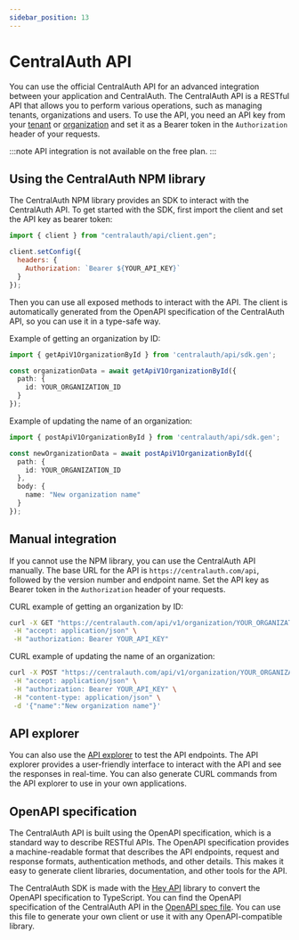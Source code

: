 ```yaml
---
sidebar_position: 13
---
```


# CentralAuth API

You can use the official CentralAuth API for an advanced integration between your application and CentralAuth. The CentralAuth API is a RESTful API that allows you to perform various operations, such as managing tenants, organizations and users. To use the API, you need an API key from your [tenant](/admin/dashboard/tenant/api-keys) or [organization](/admin/dashboard/organization/api-keys) and set it as a Bearer token in the `Authorization` header of your requests. 

:::note
API integration is not available on the free plan.
:::

## Using the CentralAuth NPM library

The CentralAuth NPM library provides an SDK to interact with the CentralAuth API. To get started with the SDK, first import the client and set the API key as bearer token:

```javascript
import { client } from "centralauth/api/client.gen";

client.setConfig({
  headers: {
    Authorization: `Bearer ${YOUR_API_KEY}`
  }
});
```

Then you can use all exposed methods to interact with the API. The client is automatically generated from the OpenAPI specification of the CentralAuth API, so you can use it in a type-safe way.

Example of getting an organization by ID:

```typescript
import { getApiV1OrganizationById } from 'centralauth/api/sdk.gen';

const organizationData = await getApiV1OrganizationById({
  path: {
    id: YOUR_ORGANIZATION_ID
  }
});
```

Example of updating the name of an organization:

```typescript
import { postApiV1OrganizationById } from 'centralauth/api/sdk.gen';

const newOrganizationData = await postApiV1OrganizationById({
  path: {
    id: YOUR_ORGANIZATION_ID
  },
  body: {
    name: "New organization name"
  }
});
```

## Manual integration

If you cannot use the NPM library, you can use the CentralAuth API manually. The base URL for the API is `https://centralauth.com/api`, followed by the version number and endpoint name. Set the API key as Bearer token in the `Authorization` header of your requests.

CURL example of getting an organization by ID:

```bash
curl -X GET "https://centralauth.com/api/v1/organization/YOUR_ORGANIZATION_ID" \
 -H "accept: application/json" \
 -H "authorization: Bearer YOUR_API_KEY"
```

CURL example of updating the name of an organization:

```bash
curl -X POST "https://centralauth.com/api/v1/organization/YOUR_ORGANIZATION_ID" \
 -H "accept: application/json" \
 -H "authorization: Bearer YOUR_API_KEY" \
 -H "content-type: application/json" \
 -d '{"name":"New organization name"}'
```

## API explorer

You can also use the [API explorer](https://centralauth.com/api_doc) to test the API endpoints. The API explorer provides a user-friendly interface to interact with the API and see the responses in real-time. You can also generate CURL commands from the API explorer to use in your own applications.

## OpenAPI specification

The CentralAuth API is built using the OpenAPI specification, which is a standard way to describe RESTful APIs. The OpenAPI specification provides a machine-readable format that describes the API endpoints, request and response formats, authentication methods, and other details. This makes it easy to generate client libraries, documentation, and other tools for the API.

The CentralAuth SDK is made with the [Hey API](https://heyapi.dev/) library to convert the OpenAPI specification to TypeScript. You can find the OpenAPI specification of the CentralAuth API in the [OpenAPI spec file](https://centralauth.com/api/openapi). You can use this file to generate your own client or use it with any OpenAPI-compatible library.